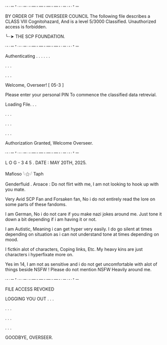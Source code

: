 
┄ ─    𐎟    ┄ ─ ┄─┄─┄─┄─┄ ─ ┄    𐎟    ─

BY ORDER OF THE OVERSEER COUNCIL
The following file describes a CLASS VIII Cognitohazard, And is a level 5/3000 Classified. Unauthorized access is forbidden.

╰┈➤ THE SCP FOUNDATION.

┄ ─    𐎟    ┄ ─ ┄─┄─┄─┄─┄ ─ ┄    𐎟    ─

Authenticating . . .
. . .

. . .

. . .

Welcome, Overseer! [ 05-3 ]

Please enter your personal PIN To commence the classified data retrevial.

Loading File. . .

. . .

. . .

. . .

Authorization Granted, Welcome Overseer.

┄ ─    𐎟    ┄ ─ ┄─┄─┄─┄─┄ ─ ┄    𐎟    ─

L O G - 3 4 5  . DATE : MAY 20TH, 2025.

   Mafioso 𓆩⚝𓆪 Taph

   Genderfluid . Aroace : Do not flirt with me, I am not looking to hook up with you mate.

   
Very Avid SCP Fan and Forsaken fan, No i do not entirely read the lore on some parts of these fandoms. 

I am German, No i do not care if you make nazi jokes around me. Just tone it down a bit depending if i am having it or not.

I am Autistic, Meaning i can get hyper very easily. I do go silent at times depending on situation as i can not understand tone at times depending on mood.

I fictkin alot of characters, Coping links, Etc. My heavy kins are just characters i hyperfixate more on. 

Yes im 14, I am not as sensitive and i do not get uncomfortable with alot of things beside NSFW ! Please do not mention NSFW Heavily around me.

┄ ─    𐎟    ┄ ─ ┄─┄─┄─┄─┄ ─ ┄    𐎟    ─

FILE ACCESS REVOKED

LOGGING YOU OUT . . .

. . .

. . .

. . .

GOODBYE, OVERSEER.
 
